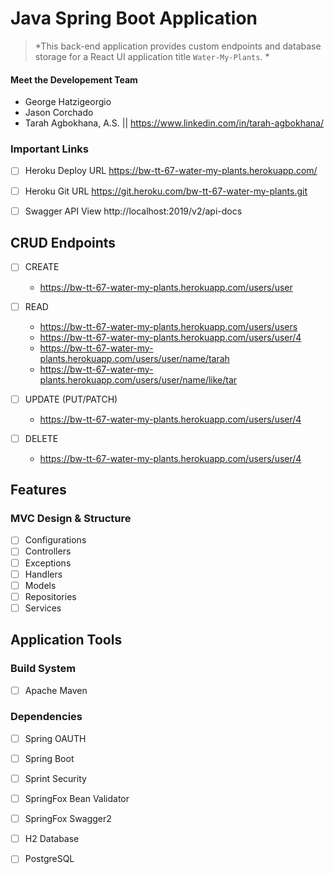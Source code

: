 # Java Spring Boot Application 
> *This back-end application provides custom endpoints and database storage for a React UI application title `Water-My-Plants`. * 

#### Meet the Developement Team
- George Hatzigeorgio
- Jason Corchado
- Tarah Agbokhana, A.S. || https://www.linkedin.com/in/tarah-agbokhana/
  
### Important Links
* [ ] Heroku Deploy URL 
      https://bw-tt-67-water-my-plants.herokuapp.com/

* [ ] Heroku Git URL 
      https://git.heroku.com/bw-tt-67-water-my-plants.git

* [ ] Swagger API View
    http://localhost:2019/v2/api-docs

## CRUD Endpoints
* [ ] CREATE
    - https://bw-tt-67-water-my-plants.herokuapp.com/users/user
    
* [ ] READ
    - https://bw-tt-67-water-my-plants.herokuapp.com/users/users
    - https://bw-tt-67-water-my-plants.herokuapp.com/users/user/4
    - https://bw-tt-67-water-my-plants.herokuapp.com/users/user/name/tarah
    - https://bw-tt-67-water-my-plants.herokuapp.com/users/user/name/like/tar
  
* [ ] UPDATE (PUT/PATCH)
    - https://bw-tt-67-water-my-plants.herokuapp.com/users/user/4
 
* [ ] DELETE
    - https://bw-tt-67-water-my-plants.herokuapp.com/users/user/4

## Features
### MVC Design & Structure
* [ ] Configurations
* [ ] Controllers
* [ ] Exceptions
* [ ] Handlers
* [ ] Models
* [ ] Repositories
* [ ] Services

## Application Tools
### Build System
* [ ] Apache Maven

### Dependencies
* [ ] Spring OAUTH
* [ ] Spring Boot
* [ ] Sprint Security
* [ ] SpringFox Bean Validator
* [ ] SpringFox Swagger2
* [ ] H2 Database
* [ ] PostgreSQL
  
